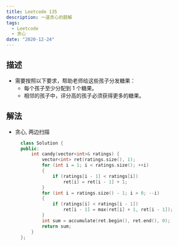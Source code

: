 ```yaml
---
title: Leetcode 135
description: 一道贪心的题解
tags:
  - Leetcode
  - 贪心
date: "2020-12-24"
---
```

## 描述
* 需要按照以下要求，帮助老师给这些孩子分发糖果：
  * 每个孩子至少分配到 1 个糖果。
  * 相邻的孩子中，评分高的孩子必须获得更多的糖果。
## 解法
* 贪心, 两边扫描
  ```cxx
    class Solution {
    public:
        int candy(vector<int>& ratings) {
            vector<int> ret(ratings.size(), 1);
            for (int i = 1; i < ratings.size(); ++i)
            {
                if (ratings[i - 1] < ratings[i])
                    ret[i] = ret[i - 1] + 1;
            }
            for (int i = ratings.size() - 1; i > 0; --i)
            {
                if (ratings[i] < ratings[i - 1])
                    ret[i - 1] = max(ret[i] + 1, ret[i - 1]);
            }
            int sum = accumulate(ret.begin(), ret.end(), 0);
            return sum;
        }
    };
  ```